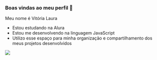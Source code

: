 ### Boas vindas ao meu perfil 🤎

Meu nome é Vitória Laura
- Estou estudando na Alura
- Estou me desenvolvendo na linguagem JavaScript
- Utilizo esse espaço para minha organização e compartilhamento dos meus projetos desenvolvidos


![](https://media.tenor.com/buJmmbdkaA8AAAAM/forforforyoukiss.gif)




